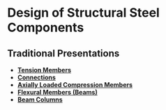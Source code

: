 # Design of Structural Steel Components

## Traditional Presentations

* **[Tension Members](text/tension/tension.html)**
* **[Connections](text/connection/index.html)**
* **[Axially Loaded Compression Members](text/compression/index.html)**
* **[Flexural Members (Beams)](text/flexure/flexure.html)**
* **[Beam Columns](text/beam-column/beam-column)**


